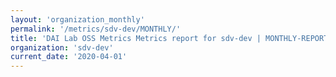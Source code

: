 ```yaml
---
layout: 'organization_monthly'
permalink: '/metrics/sdv-dev/MONTHLY/'
title: 'DAI Lab OSS Metrics Metrics report for sdv-dev | MONTHLY-REPORT-2020-04-01'
organization: 'sdv-dev'
current_date: '2020-04-01'
---
```

